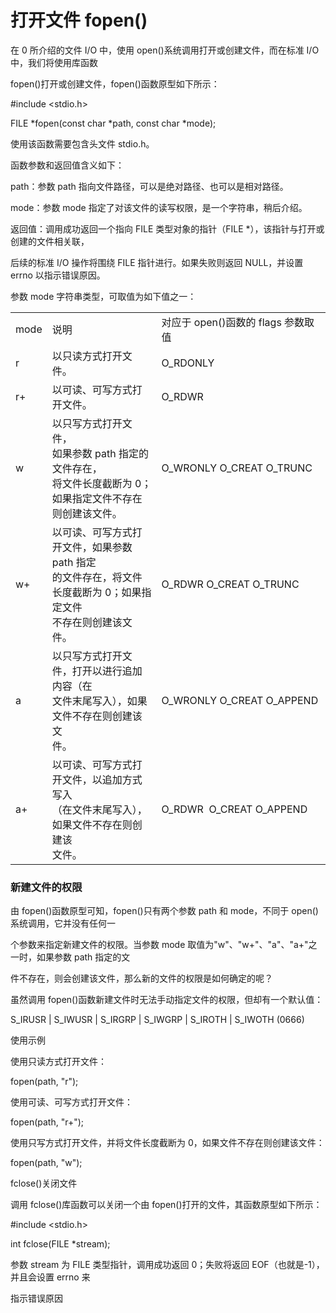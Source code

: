 # 打开文件 fopen()

在 0 所介绍的文件 I/O 中，使用 open()系统调用打开或创建文件，而在标准 I/O 中，我们将使用库函数

fopen()打开或创建文件，fopen()函数原型如下所示：

#include <stdio.h>

FILE \*fopen(const char \*path, const char \*mode);

使用该函数需要包含头文件 stdio.h。

函数参数和返回值含义如下：

path：参数 path 指向文件路径，可以是绝对路径、也可以是相对路径。

mode：参数 mode 指定了对该文件的读写权限，是一个字符串，稍后介绍。

返回值：调用成功返回一个指向 FILE 类型对象的指针（FILE \*），该指针与打开或创建的文件相关联，

后续的标准 I/O 操作将围绕 FILE 指针进行。如果失败则返回 NULL，并设置 errno 以指示错误原因。

参数 mode 字符串类型，可取值为如下值之一：

|      |                                                                                                                          |                                    |
| ---- | ------------------------------------------------------------------------------------------------------------------------ | ---------------------------------- |
| mode | 说明                                                                                                                     | 对应于 open()函数的 flags 参数取值 |
| r    | 以只读方式打开文件。                                                                                                     | O\_RDONLY                          |
| r+   | 以可读、可写方式打开文件。                                                                                               | O\_RDWR                            |
| w    | 以只写方式打开文件，<br />如果参数 path 指定的文件存在，<br />将文件长度截断为 0；<br />如果指定文件不存在则创建该文件。 | O\_WRONLY O\_CREAT O\_TRUNC        |
| w+   | 以可读、可写方式打开文件，如果参数 path 指定<br />的文件存在，将文件长度截断为 0；如果指定文件<br />不存在则创建该文件。 | O\_RDWR O\_CREAT O\_TRUNC        |
| a    | 以只写方式打开文件，打开以进行追加内容（在<br />文件末尾写入），如果文件不存在则创建该文<br />件。                       | O\_WRONLY O\_CREAT O\_APPEND     |
| a+   | 以可读、可写方式打开文件，以追加方式写入<br />（在文件末尾写入），如果文件不存在则创建该<br />文件。                     | O\_RDWR  O\_CREAT O\_APPEND     |


### 新建文件的权限

由 fopen()函数原型可知，fopen()只有两个参数 path 和 mode，不同于 open()系统调用，它并没有任何一

个参数来指定新建文件的权限。当参数 mode 取值为"w"、"w+"、"a"、"a+"之一时，如果参数 path 指定的文

件不存在，则会创建该文件，那么新的文件的权限是如何确定的呢？

虽然调用 fopen()函数新建文件时无法手动指定文件的权限，但却有一个默认值：

S\_IRUSR | S\_IWUSR | S\_IRGRP | S\_IWGRP | S\_IROTH | S\_IWOTH (0666)

使用示例

使用只读方式打开文件：

fopen(path, "r");

使用可读、可写方式打开文件：

fopen(path, "r+");

使用只写方式打开文件，并将文件长度截断为 0，如果文件不存在则创建该文件：

fopen(path, "w");

fclose()关闭文件

调用 fclose()库函数可以关闭一个由 fopen()打开的文件，其函数原型如下所示：

#include <stdio.h>

int fclose(FILE \*stream);

参数 stream 为 FILE 类型指针，调用成功返回 0；失败将返回 EOF（也就是-1），并且会设置 errno 来

指示错误原因
